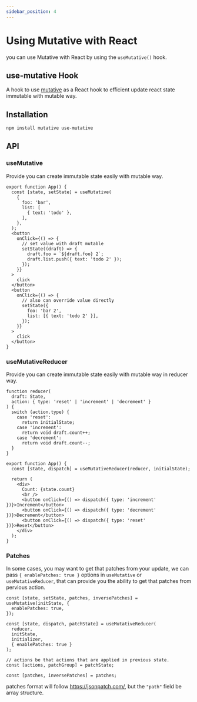 ```yaml
---
sidebar_position: 4
---
```


# Using Mutative with React

you can use Mutative with React by using the `useMutative()` hook.

## use-mutative Hook

A hook to use [mutative](https://github.com/unadlib/mutative) as a React hook to efficient update react state immutable with mutable way.

## Installation

```bash npm2yarn
npm install mutative use-mutative
```

## API

### useMutative

Provide you can create immutable state easily with mutable way.

```tsx
export function App() {
  const [state, setState] = useMutative(
    {
      foo: 'bar',
      list: [
        { text: 'todo' },
      ],
    },
  );
  <button
    onClick={() => {
      // set value with draft mutable
      setState((draft) => {
        draft.foo = `${draft.foo} 2`;
        draft.list.push({ text: 'todo 2' });
      });
    }}
  >
    click
  </button>
  <button
    onClick={() => {
      // also can override value directly
      setState({
        foo: 'bar 2',
        list: [{ text: 'todo 2' }],
      });
    }}
  >
    click
  </button>
}
```

### useMutativeReducer

Provide you can create immutable state easily with mutable way in reducer way.

```tsx
function reducer(
  draft: State,
  action: { type: 'reset' | 'increment' | 'decrement' }
) {
  switch (action.type) {
    case 'reset':
      return initialState;
    case 'increment':
      return void draft.count++;
    case 'decrement':
      return void draft.count--;
  }
}

export function App() {
  const [state, dispatch] = useMutativeReducer(reducer, initialState);

  return (
    <div>
      Count: {state.count}
      <br />
      <button onClick={() => dispatch({ type: 'increment' })}>Increment</button>
      <button onClick={() => dispatch({ type: 'decrement' })}>Decrement</button>
      <button onClick={() => dispatch({ type: 'reset' })}>Reset</button>
    </div>
  );
}
```

### Patches

In some cases, you may want to get that patches from your update, we can pass `{ enablePatches: true }` options in `useMutative` or `useMutativeReducer`, that can provide you the ability to get that patches from pervious action.

```tsx
const [state, setState, patches, inversePatches] = useMutative(initState, {
  enablePatches: true,
});

const [state, dispatch, patchState] = useMutativeReducer(
  reducer,
  initState,
  initializer,
  { enablePatches: true }
);

// actions be that actions that are applied in previous state.
const [actions, patchGroup] = patchState;

const [patches, inversePatches] = patches;
```

patches format will follow https://jsonpatch.com/, but the `"path"` field be array structure.
